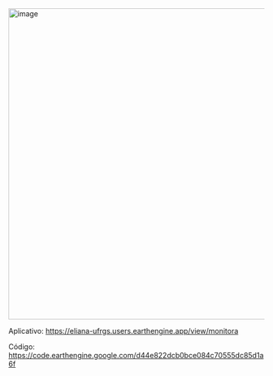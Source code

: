 <img width="613" alt="image" src="https://github.com/user-attachments/assets/f20eae43-d503-45c0-882f-5a9e76d522af">

Aplicativo: https://eliana-ufrgs.users.earthengine.app/view/monitora

Código: https://code.earthengine.google.com/d44e822dcb0bce084c70555dc85d1a6f



